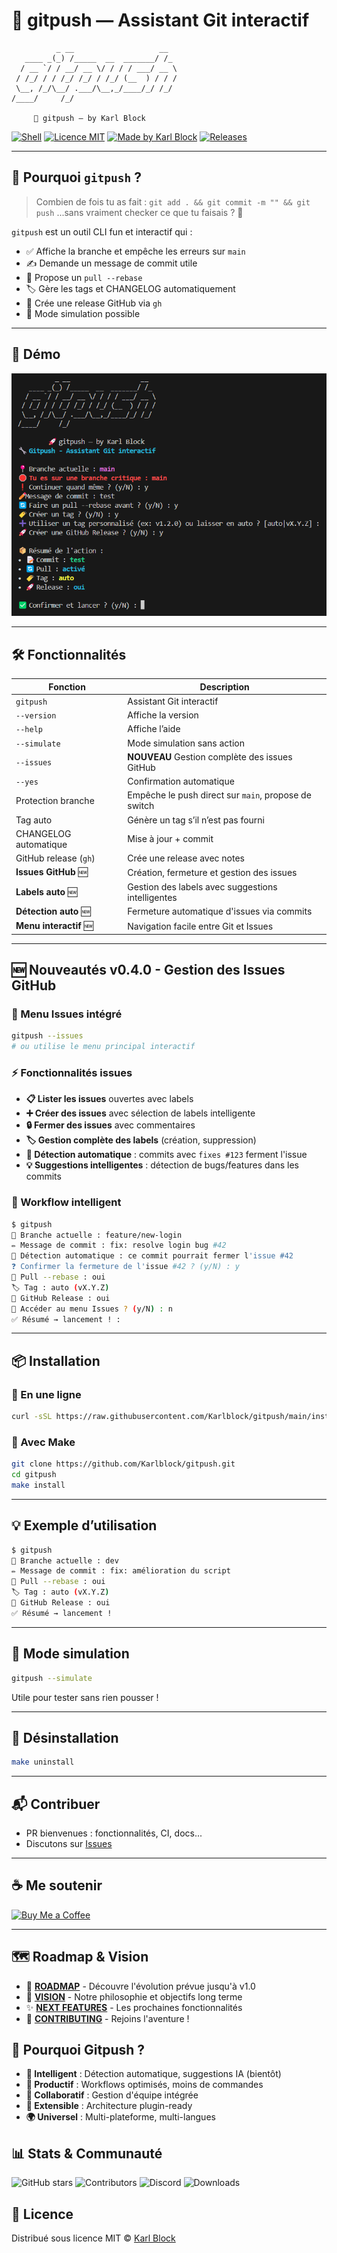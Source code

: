# 🚀 gitpush — Assistant Git interactif

```
          _ __                   __  
   ____ _(_) /_____  __  _______/ /_ 
  / __ `/ / __/ __ \/ / / / ___/ __ \
 / /_/ / / /_/ /_/ / /_/ (__  ) / / /
 \__, /_/\__/ .___/\__,_/____/_/ /_/ 
/____/     /_/                       

     🚀 gitpush — by Karl Block
```

[![Shell](https://img.shields.io/badge/script-shell-blue?style=flat-square&logo=gnu-bash)](https://bash.sh)
[![Licence MIT](https://img.shields.io/badge/license-MIT-green?style=flat-square)](LICENSE)
[![Made by Karl Block](https://img.shields.io/badge/made%20by-Karl%20Block-blueviolet?style=flat-square)](https://github.com/Karlblock)
[![Releases](https://img.shields.io/github/v/release/Karlblock/gitpush?style=flat-square)](https://github.com/Karlblock/gitpush/releases)

---

## 🧨 Pourquoi `gitpush` ?

> Combien de fois tu as fait :
> `git add . && git commit -m "" && git push`
> ...sans vraiment checker ce que tu faisais ? 😬

`gitpush` est un outil CLI fun et interactif qui :

- ✅ Affiche la branche et empêche les erreurs sur `main`
- ✍️ Demande un message de commit utile
- 🔄 Propose un `pull --rebase`
- 🏷️ Gère les tags et CHANGELOG automatiquement
- 🚀 Crée une release GitHub via `gh`
- 🧪 Mode simulation possible

---

## 🎥 Démo

![demo](assets/demo.png)

---

## 🛠️ Fonctionnalités

| Fonction                  | Description |
|--------------------------|-------------|
| `gitpush`                | Assistant Git interactif |
| `--version`              | Affiche la version |
| `--help`                 | Affiche l’aide |
| `--simulate`             | Mode simulation sans action |
| `--issues`               | **NOUVEAU** Gestion complète des issues GitHub |
| `--yes`                  | Confirmation automatique |
| Protection branche       | Empêche le push direct sur `main`, propose de switch |
| Tag auto                 | Génère un tag s’il n’est pas fourni |
| CHANGELOG automatique    | Mise à jour + commit |
| GitHub release (`gh`)    | Crée une release avec notes |
| **Issues GitHub** 🆕     | Création, fermeture et gestion des issues |
| **Labels auto** 🆕       | Gestion des labels avec suggestions intelligentes |
| **Détection auto** 🆕    | Fermeture automatique d'issues via commits |
| **Menu interactif** 🆕   | Navigation facile entre Git et Issues |

---

## 🆕 Nouveautés v0.4.0 - Gestion des Issues GitHub

### 🎯 Menu Issues intégré
```bash
gitpush --issues
# ou utilise le menu principal interactif
```

### ⚡ Fonctionnalités issues
- **📋 Lister les issues** ouvertes avec labels
- **➕ Créer des issues** avec sélection de labels intelligente
- **🔒 Fermer des issues** avec commentaires
- **🏷️ Gestion complète des labels** (création, suppression)
- **🤖 Détection automatique** : commits avec `fixes #123` ferment l'issue
- **💡 Suggestions intelligentes** : détection de bugs/features dans les commits

### 🔧 Workflow intelligent
```bash
$ gitpush
📍 Branche actuelle : feature/new-login
✏️ Message de commit : fix: resolve login bug #42
🔗 Détection automatique : ce commit pourrait fermer l'issue #42
❓ Confirmer la fermeture de l'issue #42 ? (y/N) : y
🔄 Pull --rebase : oui
🏷️ Tag : auto (vX.Y.Z)
🚀 GitHub Release : oui
🎯 Accéder au menu Issues ? (y/N) : n
✅ Résumé → lancement ! :
```

---

## 📦 Installation

### 🔧 En une ligne

```bash
curl -sSL https://raw.githubusercontent.com/Karlblock/gitpush/main/install.sh | bash
```

### 🔧 Avec Make

```bash
git clone https://github.com/Karlblock/gitpush.git
cd gitpush
make install
```

---

## 💡 Exemple d’utilisation

```bash
$ gitpush
📍 Branche actuelle : dev
✏️ Message de commit : fix: amélioration du script
🔄 Pull --rebase : oui
🏷️ Tag : auto (vX.Y.Z)
🚀 GitHub Release : oui
✅ Résumé → lancement !
```

---

## 🧪 Mode simulation

```bash
gitpush --simulate
```

Utile pour tester sans rien pousser !

---

## 🔧 Désinstallation

```bash
make uninstall
```

---

## 📬 Contribuer

- PR bienvenues : fonctionnalités, CI, docs...
- Discutons sur [Issues](https://github.com/Karlblock/gitpush/issues)

---

## ☕ Me soutenir

[![Buy Me a Coffee](https://img.buymeacoffee.com/button-api/?text=Buy%20me%20a%20coffee&emoji=☕&slug=karlblock&button_colour=FFDD00&font_colour=000000&font_family=Arial&outline_colour=000000&coffee_colour=ffffff)](https://www.buymeacoffee.com/karlblock)

---

## 🗺️ Roadmap & Vision

- 📖 [**ROADMAP**](ROADMAP.md) - Découvre l'évolution prévue jusqu'à v1.0
- 🚀 [**VISION**](VISION.md) - Notre philosophie et objectifs long terme  
- ✨ [**NEXT FEATURES**](NEXT_FEATURES.md) - Les prochaines fonctionnalités
- 🤝 [**CONTRIBUTING**](CONTRIBUTING.md) - Rejoins l'aventure !

## 🌟 Pourquoi Gitpush ?

- **🧠 Intelligent** : Détection automatique, suggestions IA (bientôt)
- **🎯 Productif** : Workflows optimisés, moins de commandes
- **🤝 Collaboratif** : Gestion d'équipe intégrée
- **🔌 Extensible** : Architecture plugin-ready
- **🌍 Universel** : Multi-plateforme, multi-langues

## 📊 Stats & Communauté

![GitHub stars](https://img.shields.io/github/stars/Karlblock/gitpush?style=social)
![Contributors](https://img.shields.io/github/contributors/Karlblock/gitpush)
![Discord](https://img.shields.io/discord/123456789?label=Discord&style=social)
![Downloads](https://img.shields.io/github/downloads/Karlblock/gitpush/total)

## 📄 Licence

Distribué sous licence MIT © [Karl Block](https://github.com/Karlblock)
